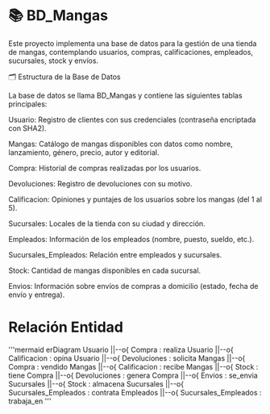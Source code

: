 # 📚 BD_Mangas

Este proyecto implementa una base de datos para la gestión de una tienda de mangas, contemplando usuarios, compras, calificaciones, empleados, sucursales, stock y envíos.

🗂️ Estructura de la Base de Datos

La base de datos se llama BD_Mangas y contiene las siguientes tablas principales:

Usuario: Registro de clientes con sus credenciales (contraseña encriptada con SHA2).

Mangas: Catálogo de mangas disponibles con datos como nombre, lanzamiento, género, precio, autor y editorial.

Compra: Historial de compras realizadas por los usuarios.

Devoluciones: Registro de devoluciones con su motivo.

Calificacion: Opiniones y puntajes de los usuarios sobre los mangas (del 1 al 5).

Sucursales: Locales de la tienda con su ciudad y dirección.

Empleados: Información de los empleados (nombre, puesto, sueldo, etc.).

Sucursales_Empleados: Relación entre empleados y sucursales.

Stock: Cantidad de mangas disponibles en cada sucursal.

Envios: Información sobre envíos de compras a domicilio (estado, fecha de envío y entrega).

# Relación Entidad
'''mermaid
erDiagram
    Usuario ||--o{ Compra : realiza
    Usuario ||--o{ Calificacion : opina
    Usuario ||--o{ Devoluciones : solicita
    Mangas ||--o{ Compra : vendido
    Mangas ||--o{ Calificacion : recibe
    Mangas ||--o{ Stock : tiene
    Compra ||--o{ Devoluciones : genera
    Compra ||--o{ Envios : se_envia
    Sucursales ||--o{ Stock : almacena
    Sucursales ||--o{ Sucursales_Empleados : contrata
    Empleados ||--o{ Sucursales_Empleados : trabaja_en
    '''

